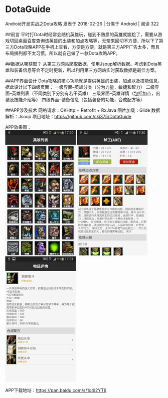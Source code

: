 # DotaGuide


Android开发实战之Dota攻略 
发表于 2018-02-26   |   分类于 Android   |   阅读 322 

##前言
平时打Dota时经常会随机英雄玩，碰到不熟悉的英雄就尴尬了，需要从游戏切回桌面百度查询该英雄的出装和加点攻略等，无奈来回切不方便，所以下了第三方Dota攻略APP在手机上查看，方便是方便，就是第三方APP广告太多，而且布局排列都不太习惯，所以就自己做了一款Dota攻略APP。

##数据从哪获取？
从第三方网站爬取数据，使用Jsoup解析数据。考虑到Dota英雄和装备信息等会不定时更新，所以利用第三方网站实时获取数据是最佳方案。

##APP界面设计
Dota攻略的核心功能就是提供英雄的出装，加点以及技能信息，据此设计以下四级页面：
一级界面–英雄分类（分为力量，敏捷和智力）
二级界面–英雄列表（不同类别下分别有若干英雄）
三级界面–英雄详情（包括加点，出装及技能介绍等）
四级界面–装备信息（包括装备的功能，合成配方等）

##APP涉及技术
网络请求：OKHttp + Retrofit + RxJava
图片加载：Glide
数据解析：Jsoup
项目地址：https://github.com/ckj375/DotaGuide

APP效果图：  
<img src="https://github.com/ckj375/img-folder/blob/master/dotaguide/dotaguide1.jpg" height="400" width="225"/>
<img src="https://github.com/ckj375/img-folder/blob/master/dotaguide/dotaguide2.jpg" height="400" width="225"/>
<img src="https://github.com/ckj375/img-folder/blob/master/dotaguide/dotaguide3.jpg" height="400" width="225"/>  

APP下载地址：https://pan.baidu.com/s/1c4i2YT6
